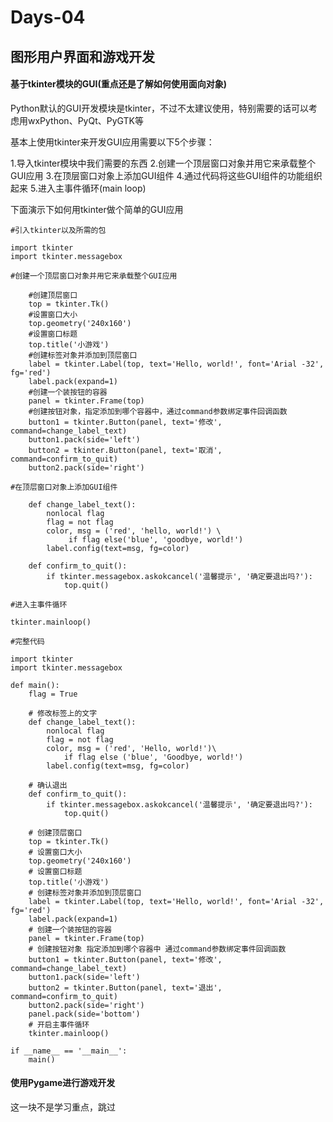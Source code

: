 # Days-04

## 图形用户界面和游戏开发

#### 基于tkinter模块的GUI(重点还是了解如何使用面向对象)

Python默认的GUI开发模块是tkinter，不过不太建议使用，特别需要的话可以考虑用wxPython、PyQt、PyGTK等

基本上使用tkinter来开发GUI应用需要以下5个步骤：

1.导入tkinter模块中我们需要的东西
2.创建一个顶层窗口对象并用它来承载整个GUI应用
3.在顶层窗口对象上添加GUI组件
4.通过代码将这些GUI组件的功能组织起来
5.进入主事件循环(main loop)

下面演示下如何用tkinter做个简单的GUI应用
```
#引入tkinter以及所需的包

import tkinter
import tkinter.messagebox
```
```
#创建一个顶层窗口对象并用它来承载整个GUI应用

    #创建顶层窗口
    top = tkinter.Tk()
    #设置窗口大小
    top.geometry('240x160')
    #设置窗口标题
    top.title('小游戏')
    #创建标签对象并添加到顶层窗口
    label = tkinter.Label(top, text='Hello, world!', font='Arial -32', fg='red')
    label.pack(expand=1)
    #创建一个装按钮的容器
    panel = tkinter.Frame(top)
    #创建按钮对象，指定添加到哪个容器中，通过command参数绑定事件回调函数
    button1 = tkinter.Button(panel, text='修改', command=change_label_text)
    button1.pack(side='left')
    button2 = tkinter.Button(panel, text='取消', command=confirm_to_quit)
    button2.pack(side='right')
```
```
#在顶层窗口对象上添加GUI组件

    def change_label_text():
        nonlocal flag
        flag = not flag
        color, msg = ('red', 'hello, world!') \
             if flag else('blue', 'goodbye, world!')
        label.config(text=msg, fg=color)

    def confirm_to_quit():
        if tkinter.messagebox.askokcancel('温馨提示', '确定要退出吗?'):
            top.quit()
```
```
#进入主事件循环

tkinter.mainloop()
```
```
#完整代码

import tkinter
import tkinter.messagebox

def main():
    flag = True

    # 修改标签上的文字
    def change_label_text():
        nonlocal flag
        flag = not flag
        color, msg = ('red', 'Hello, world!')\
            if flag else ('blue', 'Goodbye, world!')
        label.config(text=msg, fg=color)

    # 确认退出
    def confirm_to_quit():
        if tkinter.messagebox.askokcancel('温馨提示', '确定要退出吗?'):
            top.quit()

    # 创建顶层窗口
    top = tkinter.Tk()
    # 设置窗口大小
    top.geometry('240x160')
    # 设置窗口标题
    top.title('小游戏')
    # 创建标签对象并添加到顶层窗口
    label = tkinter.Label(top, text='Hello, world!', font='Arial -32', fg='red')
    label.pack(expand=1)
    # 创建一个装按钮的容器
    panel = tkinter.Frame(top)
    # 创建按钮对象 指定添加到哪个容器中 通过command参数绑定事件回调函数
    button1 = tkinter.Button(panel, text='修改', command=change_label_text)
    button1.pack(side='left')
    button2 = tkinter.Button(panel, text='退出', command=confirm_to_quit)
    button2.pack(side='right')
    panel.pack(side='bottom')
    # 开启主事件循环
    tkinter.mainloop()

if __name__ == '__main__':
    main()
```

#### 使用Pygame进行游戏开发

这一块不是学习重点，跳过
